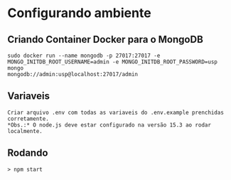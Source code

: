 # Configurando ambiente
## Criando Container Docker para o MongoDB
    sudo docker run --name mongodb -p 27017:27017 -e MONGO_INITDB_ROOT_USERNAME=admin -e MONGO_INITDB_ROOT_PASSWORD=usp mongo
    mongodb://admin:usp@localhost:27017/admin

## Variaveis
    Criar arquivo .env com todas as variaveis do .env.example prenchidas corretamente.
    *Obs.:* O node.js deve estar configurado na versão 15.3 ao rodar localmente.

## Rodando
    > npm start